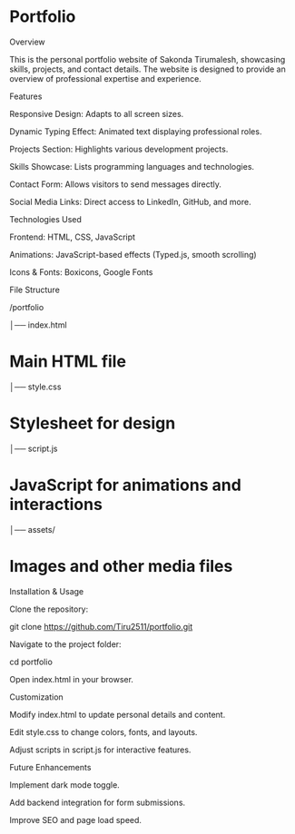 # Portfolio

Overview

This is the personal portfolio website of Sakonda Tirumalesh, showcasing skills, projects, and contact details. The website is designed to provide an overview of professional expertise and experience.

Features

Responsive Design: Adapts to all screen sizes.

Dynamic Typing Effect: Animated text displaying professional roles.

Projects Section: Highlights various development projects.

Skills Showcase: Lists programming languages and technologies.

Contact Form: Allows visitors to send messages directly.

Social Media Links: Direct access to LinkedIn, GitHub, and more.

Technologies Used

Frontend: HTML, CSS, JavaScript

Animations: JavaScript-based effects (Typed.js, smooth scrolling)

Icons & Fonts: Boxicons, Google Fonts

File Structure

/portfolio

│── index.html     
# Main HTML file
│── style.css      
# Stylesheet for design
│── script.js     
# JavaScript for animations and interactions
│── assets/        
# Images and other media files

Installation & Usage

Clone the repository:

git clone https://github.com/Tiru2511/portfolio.git

Navigate to the project folder:

cd portfolio

Open index.html in your browser.

Customization

Modify index.html to update personal details and content.

Edit style.css to change colors, fonts, and layouts.

Adjust scripts in script.js for interactive features.

Future Enhancements

Implement dark mode toggle.

Add backend integration for form submissions.

Improve SEO and page load speed.

